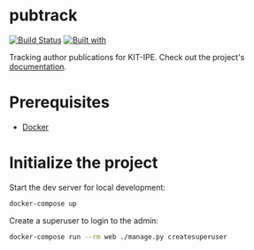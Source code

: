 # pubtrack

[![Build Status](https://travis-ci.org/the16thpythonist/pubtrack.svg?branch=master)](https://travis-ci.org/the16thpythonist/pubtrack)
[![Built with](https://img.shields.io/badge/Built_with-Cookiecutter_Django_Rest-F7B633.svg)](https://github.com/agconti/cookiecutter-django-rest)

Tracking author publications for KIT-IPE. Check out the project's [documentation](http://the16thpythonist.github.io/pubtrack/).

# Prerequisites

- [Docker](https://docs.docker.com/docker-for-mac/install/)

# Initialize the project

Start the dev server for local development:

```bash
docker-compose up
```

Create a superuser to login to the admin:

```bash
docker-compose run --rm web ./manage.py createsuperuser
```
